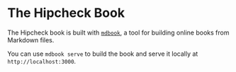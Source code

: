 
# The Hipcheck Book

The Hipcheck book is built with [`mdbook`][mdbook], a tool for building online
books from Markdown files.

You can use `mdbook serve` to build the book and serve it locally at
`http://localhost:3000`.

[mdbook]: https://github.com/rust-lang/mdBook
